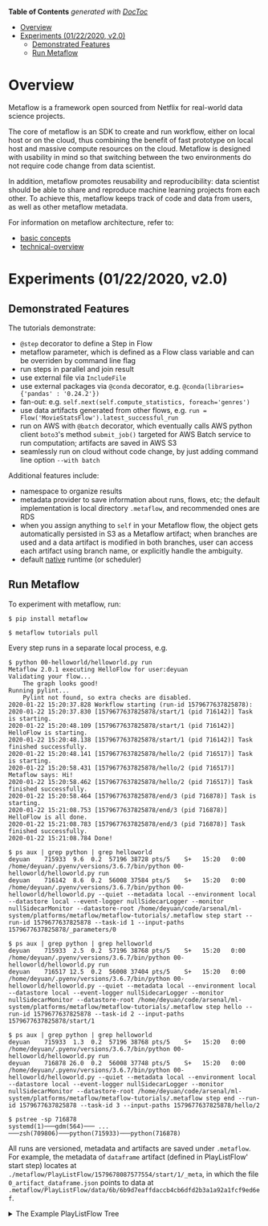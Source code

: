 <!-- START doctoc generated TOC please keep comment here to allow auto update -->
<!-- DON'T EDIT THIS SECTION, INSTEAD RE-RUN doctoc TO UPDATE -->
**Table of Contents**  *generated with [DocToc](https://github.com/thlorenz/doctoc)*

- [Overview](#overview)
- [Experiments (01/22/2020, v2.0)](#experiments-01222020-v20)
  - [Demonstrated Features](#demonstrated-features)
  - [Run Metaflow](#run-metaflow)

<!-- END doctoc generated TOC please keep comment here to allow auto update -->

# Overview

Metaflow is a framework open sourced from Netflix for real-world data science projects.

The core of metaflow is an SDK to create and run workflow, either on local host or on the cloud,
thus combining the benefit of fast prototype on local host and massive compute resources on the
cloud. Metaflow is designed with usability in mind so that switching between the two environments
do not require code change from data scientist.

In addition, metaflow promotes reusability and reproducibility: data scientist should be able to
share and reproduce machine learning projects from each other. To achieve this, metaflow keeps track
of code and data from users, as well as other metaflow metadata.

For information on metaflow architecture, refer to:
- [basic concepts](https://docs.metaflow.org/metaflow/basics)
- [technical-overview](https://docs.metaflow.org/internals-of-metaflow/technical-overview)

# Experiments (01/22/2020, v2.0)

## Demonstrated Features

The tutorials demonstrate:
- `@step` decorator to define a Step in Flow
- metaflow parameter, which is defined as a Flow class variable and can be overriden by command line flag
- run steps in parallel and join result
- use external file via `IncludeFile`
- use external packages via `@conda` decorator, e.g. `@conda(libraries={'pandas' : '0.24.2'})`
- fan-out: e.g. `self.next(self.compute_statistics, foreach='genres')`
- use data artifacts generated from other flows, e.g. `run = Flow('MovieStatsFlow').latest_successful_run`
- run on AWS with `@batch` decorator, which eventually calls AWS python client `boto3`'s method
  `submit_job()` targeted for AWS Batch service to run computation; artifacts are saved in AWS S3
- seamlessly run on cloud without code change, by just adding command line option `--with batch`

Additional features include:
- namespace to organize results
- metadata provider to save information about runs, flows, etc; the default implementation is local
  directory `.metaflow`, and recommended ones are RDS
- when you assign anything to `self` in your Metaflow flow, the object gets automatically persisted
  in S3 as a Metaflow artifact; when branches are used and a data artifact is modified in both
  branches, user can access each artifact using branch name, or explicitly handle the ambiguity.
- default [native](https://github.com/Netflix/metaflow/blob/2.0.1/metaflow/runtime.py#L794) runtime (or scheduler)

## Run Metaflow

To experiment with metaflow, run:

```
$ pip install metaflow

$ metaflow tutorials pull
```

Every step runs in a separate local process, e.g.

```
$ python 00-helloworld/helloworld.py run
Metaflow 2.0.1 executing HelloFlow for user:deyuan
Validating your flow...
    The graph looks good!
Running pylint...
    Pylint not found, so extra checks are disabled.
2020-01-22 15:20:37.828 Workflow starting (run-id 1579677637825878):
2020-01-22 15:20:37.830 [1579677637825878/start/1 (pid 716142)] Task is starting.
2020-01-22 15:20:48.109 [1579677637825878/start/1 (pid 716142)] HelloFlow is starting.
2020-01-22 15:20:48.138 [1579677637825878/start/1 (pid 716142)] Task finished successfully.
2020-01-22 15:20:48.141 [1579677637825878/hello/2 (pid 716517)] Task is starting.
2020-01-22 15:20:58.431 [1579677637825878/hello/2 (pid 716517)] Metaflow says: Hi!
2020-01-22 15:20:58.462 [1579677637825878/hello/2 (pid 716517)] Task finished successfully.
2020-01-22 15:20:58.464 [1579677637825878/end/3 (pid 716878)] Task is starting.
2020-01-22 15:21:08.753 [1579677637825878/end/3 (pid 716878)] HelloFlow is all done.
2020-01-22 15:21:08.783 [1579677637825878/end/3 (pid 716878)] Task finished successfully.
2020-01-22 15:21:08.784 Done!
```

```
$ ps aux | grep python | grep helloworld
deyuan    715933  9.6  0.2  57196 38728 pts/5    S+   15:20   0:00 /home/deyuan/.pyenv/versions/3.6.7/bin/python 00-helloworld/helloworld.py run
deyuan    716142  8.6  0.2  56008 37584 pts/5    S+   15:20   0:00 /home/deyuan/.pyenv/versions/3.6.7/bin/python 00-helloworld/helloworld.py --quiet --metadata local --environment local --datastore local --event-logger nullSidecarLogger --monitor nullSidecarMonitor --datastore-root /home/deyuan/code/arsenal/ml-system/platforms/metaflow/metaflow-tutorials/.metaflow step start --run-id 1579677637825878 --task-id 1 --input-paths 1579677637825878/_parameters/0

$ ps aux | grep python | grep helloworld
deyuan    715933  2.5  0.2  57196 38768 pts/5    S+   15:20   0:00 /home/deyuan/.pyenv/versions/3.6.7/bin/python 00-helloworld/helloworld.py run
deyuan    716517 12.5  0.2  56008 37404 pts/5    S+   15:20   0:00 /home/deyuan/.pyenv/versions/3.6.7/bin/python 00-helloworld/helloworld.py --quiet --metadata local --environment local --datastore local --event-logger nullSidecarLogger --monitor nullSidecarMonitor --datastore-root /home/deyuan/code/arsenal/ml-system/platforms/metaflow/metaflow-tutorials/.metaflow step hello --run-id 1579677637825878 --task-id 2 --input-paths 1579677637825878/start/1

$ ps aux | grep python | grep helloworld
deyuan    715933  1.3  0.2  57196 38768 pts/5    S+   15:20   0:00 /home/deyuan/.pyenv/versions/3.6.7/bin/python 00-helloworld/helloworld.py run
deyuan    716878 26.0  0.2  56008 37748 pts/5    S+   15:20   0:00 /home/deyuan/.pyenv/versions/3.6.7/bin/python 00-helloworld/helloworld.py --quiet --metadata local --environment local --datastore local --event-logger nullSidecarLogger --monitor nullSidecarMonitor --datastore-root /home/deyuan/code/arsenal/ml-system/platforms/metaflow/metaflow-tutorials/.metaflow step end --run-id 1579677637825878 --task-id 3 --input-paths 1579677637825878/hello/2

$ pstree -sp 716878
systemd(1)───gdm(564)─── ... ───zsh(709806)───python(715933)───python(716878)
```

All runs are versioned, metadata and artifacts are saved under `.metaflow`. For example, the metadata
of `dataframe` artifact (defined in PlayListFlow' start step) locates at `./metaflow/PlayListFlow/1579678087577554/start/1/_meta`,
in which the file `0_artifact_dataframe.json` points to data at `.metaflow/PlayListFlow/data/6b/6b9d7eaffdaccb4cb6dfd2b3a1a92a1fcf9ed6ef`.

<details><summary>The Example PlayListFlow Tree</summary><p>

```
$ tree .metaflow/PlayListFlow
.metaflow/PlayListFlow
├── 1579678087577554
│   ├── bonus_movie
│   │   ├── 2
│   │   │   ├── 0.attempt.json
│   │   │   ├── 0.data.json
│   │   │   ├── 0.DONE.lock
│   │   │   ├── 0.runtime.json
│   │   │   ├── 0.stderr.log
│   │   │   ├── 0.stdout.log
│   │   │   ├── 0.task_begin.json
│   │   │   ├── 0.task_end.json
│   │   │   └── _meta
│   │   │       ├── 0_artifact_bonus.json
│   │   │       ├── 0_artifact__current_step.json
│   │   │       ├── 0_artifact_dataframe.json
│   │   │       ├── 0_artifact__exception.json
│   │   │       ├── 0_artifact__foreach_num_splits.json
│   │   │       ├── 0_artifact__foreach_stack.json
│   │   │       ├── 0_artifact__foreach_var.json
│   │   │       ├── 0_artifact_genre.json
│   │   │       ├── 0_artifact_movie_data.json
│   │   │       ├── 0_artifact_name.json
│   │   │       ├── 0_artifact_recommendations.json
│   │   │       ├── 0_artifact__success.json
│   │   │       ├── 0_artifact__task_ok.json
│   │   │       ├── 0_artifact__transition.json
│   │   │       ├── _self.json
│   │   │       ├── sysmeta_attempt_1579678088204.json
│   │   │       ├── sysmeta_attempt-done_1579678088213.json
│   │   │       ├── sysmeta_log_location_stderr_1579678088250.json
│   │   │       ├── sysmeta_log_location_stdout_1579678088250.json
│   │   │       └── sysmeta_origin-run-id_1579678088204.json
│   │   └── _meta
│   │       └── _self.json
│   ├── end
│   │   ├── 5
│   │   │   ├── 0.attempt.json
│   │   │   ├── 0.data.json
│   │   │   ├── 0.DONE.lock
│   │   │   ├── 0.runtime.json
│   │   │   ├── 0.stderr.log
│   │   │   ├── 0.stdout.log
│   │   │   ├── 0.task_begin.json
│   │   │   ├── 0.task_end.json
│   │   │   └── _meta
│   │   │       ├── 0_artifact_bonus.json
│   │   │       ├── 0_artifact__current_step.json
│   │   │       ├── 0_artifact__exception.json
│   │   │       ├── 0_artifact__foreach_num_splits.json
│   │   │       ├── 0_artifact__foreach_stack.json
│   │   │       ├── 0_artifact__foreach_var.json
│   │   │       ├── 0_artifact_genre.json
│   │   │       ├── 0_artifact_movie_data.json
│   │   │       ├── 0_artifact_name.json
│   │   │       ├── 0_artifact_playlist.json
│   │   │       ├── 0_artifact_recommendations.json
│   │   │       ├── 0_artifact__success.json
│   │   │       ├── 0_artifact__task_ok.json
│   │   │       ├── 0_artifact__transition.json
│   │   │       ├── _self.json
│   │   │       ├── sysmeta_attempt_1579678088837.json
│   │   │       ├── sysmeta_attempt-done_1579678088842.json
│   │   │       ├── sysmeta_log_location_stderr_1579678088870.json
│   │   │       ├── sysmeta_log_location_stdout_1579678088870.json
│   │   │       └── sysmeta_origin-run-id_1579678088837.json
│   │   └── _meta
│   │       └── _self.json
│   ├── genre_movies
│   │   ├── 3
│   │   │   ├── 0.attempt.json
│   │   │   ├── 0.data.json
│   │   │   ├── 0.DONE.lock
│   │   │   ├── 0.runtime.json
│   │   │   ├── 0.stderr.log
│   │   │   ├── 0.stdout.log
│   │   │   ├── 0.task_begin.json
│   │   │   ├── 0.task_end.json
│   │   │   └── _meta
│   │   │       ├── 0_artifact__current_step.json
│   │   │       ├── 0_artifact_dataframe.json
│   │   │       ├── 0_artifact__exception.json
│   │   │       ├── 0_artifact__foreach_num_splits.json
│   │   │       ├── 0_artifact__foreach_stack.json
│   │   │       ├── 0_artifact__foreach_var.json
│   │   │       ├── 0_artifact_genre.json
│   │   │       ├── 0_artifact_movie_data.json
│   │   │       ├── 0_artifact_movies.json
│   │   │       ├── 0_artifact_name.json
│   │   │       ├── 0_artifact_recommendations.json
│   │   │       ├── 0_artifact__success.json
│   │   │       ├── 0_artifact__task_ok.json
│   │   │       ├── 0_artifact__transition.json
│   │   │       ├── _self.json
│   │   │       ├── sysmeta_attempt_1579678088206.json
│   │   │       ├── sysmeta_attempt-done_1579678088216.json
│   │   │       ├── sysmeta_log_location_stderr_1579678088253.json
│   │   │       ├── sysmeta_log_location_stdout_1579678088252.json
│   │   │       └── sysmeta_origin-run-id_1579678088206.json
│   │   └── _meta
│   │       └── _self.json
│   ├── join
│   │   ├── 4
│   │   │   ├── 0.attempt.json
│   │   │   ├── 0.data.json
│   │   │   ├── 0.DONE.lock
│   │   │   ├── 0.runtime.json
│   │   │   ├── 0.stderr.log
│   │   │   ├── 0.stdout.log
│   │   │   ├── 0.task_begin.json
│   │   │   ├── 0.task_end.json
│   │   │   └── _meta
│   │   │       ├── 0_artifact_bonus.json
│   │   │       ├── 0_artifact__current_step.json
│   │   │       ├── 0_artifact__exception.json
│   │   │       ├── 0_artifact__foreach_num_splits.json
│   │   │       ├── 0_artifact__foreach_stack.json
│   │   │       ├── 0_artifact__foreach_var.json
│   │   │       ├── 0_artifact_genre.json
│   │   │       ├── 0_artifact_movie_data.json
│   │   │       ├── 0_artifact_name.json
│   │   │       ├── 0_artifact_playlist.json
│   │   │       ├── 0_artifact_recommendations.json
│   │   │       ├── 0_artifact__success.json
│   │   │       ├── 0_artifact__task_ok.json
│   │   │       ├── 0_artifact__transition.json
│   │   │       ├── _self.json
│   │   │       ├── sysmeta_attempt_1579678088529.json
│   │   │       ├── sysmeta_attempt-done_1579678088535.json
│   │   │       ├── sysmeta_log_location_stderr_1579678088563.json
│   │   │       ├── sysmeta_log_location_stdout_1579678088563.json
│   │   │       └── sysmeta_origin-run-id_1579678088529.json
│   │   └── _meta
│   │       └── _self.json
│   ├── _meta
│   │   └── _self.json
│   ├── _parameters
│   │   ├── 0
│   │   │   ├── 0.attempt.json
│   │   │   ├── 0.data.json
│   │   │   ├── 0.DONE.lock
│   │   │   └── _meta
│   │   │       ├── 0_artifact__foreach_stack.json
│   │   │       ├── 0_artifact_genre.json
│   │   │       ├── 0_artifact_movie_data.json
│   │   │       ├── 0_artifact_name.json
│   │   │       ├── 0_artifact_recommendations.json
│   │   │       ├── 0_artifact__success.json
│   │   │       ├── 0_artifact__task_ok.json
│   │   │       ├── 0_artifact__transition.json
│   │   │       ├── _self.json
│   │   │       └── sysmeta_attempt-done_1579678087586.json
│   │   └── _meta
│   │       └── _self.json
│   └── start
│       ├── 1
│       │   ├── 0.attempt.json
│       │   ├── 0.data.json
│       │   ├── 0.DONE.lock
│       │   ├── 0.runtime.json
│       │   ├── 0.stderr.log
│       │   ├── 0.stdout.log
│       │   ├── 0.task_begin.json
│       │   ├── 0.task_end.json
│       │   └── _meta
│       │       ├── 0_artifact__current_step.json
│       │       ├── 0_artifact_dataframe.json
│       │       ├── 0_artifact__exception.json
│       │       ├── 0_artifact__foreach_num_splits.json
│       │       ├── 0_artifact__foreach_stack.json
│       │       ├── 0_artifact__foreach_var.json
│       │       ├── 0_artifact_genre.json
│       │       ├── 0_artifact_movie_data.json
│       │       ├── 0_artifact_name.json
│       │       ├── 0_artifact_recommendations.json
│       │       ├── 0_artifact__success.json
│       │       ├── 0_artifact__task_ok.json
│       │       ├── 0_artifact__transition.json
│       │       ├── _self.json
│       │       ├── sysmeta_attempt_1579678087868.json
│       │       ├── sysmeta_attempt-done_1579678087882.json
│       │       ├── sysmeta_log_location_stderr_1579678087911.json
│       │       ├── sysmeta_log_location_stdout_1579678087911.json
│       │       └── sysmeta_origin-run-id_1579678087868.json
│       └── _meta
│           └── _self.json
├── 1579678271463665
│   ├── bonus_movie
│   │   ├── 2
│   │   │   ├── 0.attempt.json
│   │   │   ├── 0.data.json
│   │   │   ├── 0.DONE.lock
│   │   │   ├── 0.runtime.json
│   │   │   ├── 0.stderr.log
│   │   │   ├── 0.stdout.log
│   │   │   ├── 0.task_begin.json
│   │   │   ├── 0.task_end.json
│   │   │   └── _meta
│   │   │       ├── 0_artifact_bonus.json
│   │   │       ├── 0_artifact__current_step.json
│   │   │       ├── 0_artifact_dataframe.json
│   │   │       ├── 0_artifact__exception.json
│   │   │       ├── 0_artifact__foreach_num_splits.json
│   │   │       ├── 0_artifact__foreach_stack.json
│   │   │       ├── 0_artifact__foreach_var.json
│   │   │       ├── 0_artifact_genre.json
│   │   │       ├── 0_artifact_movie_data.json
│   │   │       ├── 0_artifact_name.json
│   │   │       ├── 0_artifact_recommendations.json
│   │   │       ├── 0_artifact__success.json
│   │   │       ├── 0_artifact__task_ok.json
│   │   │       ├── 0_artifact__transition.json
│   │   │       ├── _self.json
│   │   │       ├── sysmeta_attempt_1579678272054.json
│   │   │       ├── sysmeta_attempt-done_1579678272063.json
│   │   │       ├── sysmeta_log_location_stderr_1579678272100.json
│   │   │       ├── sysmeta_log_location_stdout_1579678272100.json
│   │   │       └── sysmeta_origin-run-id_1579678272054.json
│   │   └── _meta
│   │       └── _self.json
│   ├── genre_movies
│   │   ├── 3
│   │   │   ├── 0.attempt.json
│   │   │   ├── 0.data.json
│   │   │   ├── 0.DONE.lock
│   │   │   ├── 0.runtime.json
│   │   │   ├── 0.stderr.log
│   │   │   ├── 0.stdout.log
│   │   │   ├── 0.task_begin.json
│   │   │   ├── 0.task_end.json
│   │   │   └── _meta
│   │   │       ├── 0_artifact__current_step.json
│   │   │       ├── 0_artifact_dataframe.json
│   │   │       ├── 0_artifact__exception.json
│   │   │       ├── 0_artifact__foreach_num_splits.json
│   │   │       ├── 0_artifact__foreach_stack.json
│   │   │       ├── 0_artifact__foreach_var.json
│   │   │       ├── 0_artifact_genre.json
│   │   │       ├── 0_artifact_movie_data.json
│   │   │       ├── 0_artifact_name.json
│   │   │       ├── 0_artifact_recommendations.json
│   │   │       ├── 0_artifact__success.json
│   │   │       ├── 0_artifact__task_ok.json
│   │   │       ├── 0_artifact__transition.json
│   │   │       ├── _self.json
│   │   │       ├── sysmeta_attempt_1579678272063.json
│   │   │       ├── sysmeta_attempt-done_1579678272072.json
│   │   │       ├── sysmeta_log_location_stderr_1579678272101.json
│   │   │       ├── sysmeta_log_location_stdout_1579678272101.json
│   │   │       └── sysmeta_origin-run-id_1579678272063.json
│   │   └── _meta
│   │       └── _self.json
│   ├── _meta
│   │   └── _self.json
│   ├── _parameters
│   │   ├── 0
│   │   │   ├── 0.attempt.json
│   │   │   ├── 0.data.json
│   │   │   ├── 0.DONE.lock
│   │   │   └── _meta
│   │   │       ├── 0_artifact__foreach_stack.json
│   │   │       ├── 0_artifact_genre.json
│   │   │       ├── 0_artifact_movie_data.json
│   │   │       ├── 0_artifact_name.json
│   │   │       ├── 0_artifact_recommendations.json
│   │   │       ├── 0_artifact__success.json
│   │   │       ├── 0_artifact__task_ok.json
│   │   │       ├── 0_artifact__transition.json
│   │   │       ├── _self.json
│   │   │       └── sysmeta_attempt-done_1579678271467.json
│   │   └── _meta
│   │       └── _self.json
│   └── start
│       ├── 1
│       │   ├── 0.attempt.json
│       │   ├── 0.data.json
│       │   ├── 0.DONE.lock
│       │   ├── 0.runtime.json
│       │   ├── 0.stderr.log
│       │   ├── 0.stdout.log
│       │   ├── 0.task_begin.json
│       │   ├── 0.task_end.json
│       │   └── _meta
│       │       ├── 0_artifact__current_step.json
│       │       ├── 0_artifact_dataframe.json
│       │       ├── 0_artifact__exception.json
│       │       ├── 0_artifact__foreach_num_splits.json
│       │       ├── 0_artifact__foreach_stack.json
│       │       ├── 0_artifact__foreach_var.json
│       │       ├── 0_artifact_genre.json
│       │       ├── 0_artifact_movie_data.json
│       │       ├── 0_artifact_name.json
│       │       ├── 0_artifact_recommendations.json
│       │       ├── 0_artifact__success.json
│       │       ├── 0_artifact__task_ok.json
│       │       ├── 0_artifact__transition.json
│       │       ├── _self.json
│       │       ├── sysmeta_attempt_1579678271738.json
│       │       ├── sysmeta_attempt-done_1579678271747.json
│       │       ├── sysmeta_log_location_stderr_1579678271776.json
│       │       ├── sysmeta_log_location_stdout_1579678271775.json
│       │       └── sysmeta_origin-run-id_1579678271738.json
│       └── _meta
│           └── _self.json
├── data
│   ├── 01
│   │   └── 01b168d0b2c70f906b295772af9efb98b0797cae
│   ├── 1d
│   │   └── 1deee24776cb748ed5121c932b8d39f5eb3e20f6
│   ├── 21
│   │   └── 21b5fa4b5e2ac1aac9efafe85a61b7428ac128af
│   ├── 35
│   │   └── 35e72e41a10e8e553395dab5c23e5a11352b782c
│   ├── 40
│   │   └── 407cf9400665f35591e64a9fd3650b46184c5be7
│   ├── 4c
│   │   └── 4ca058df2ea422cca260c585409d6ac9face7ebe
│   ├── 4f
│   │   └── 4f6a7da1fb3657a056a703cc1b464ee23bc72a55
│   ├── 61
│   │   └── 61361d0014813835165fe9cfd0f582885109a5a5
│   ├── 69
│   │   └── 69e77141c3eb7a8c9ce864251d70c02723f29332
│   ├── 6b
│   │   ├── 6b750ab4ebaf839efb28a4c1aa38ea2d4baccc3e
│   │   └── 6b9d7eaffdaccb4cb6dfd2b3a1a92a1fcf9ed6ef
│   ├── 81
│   │   └── 81c437e75596b0212ffa5bf4d5ca6f63abd05083
│   ├── 85
│   │   └── 8595ace28ecae5dce8427b7594f7a2fd70f1b009
│   ├── 95
│   │   └── 95a4ffc305971261da24197e27933ebcee5b661b
│   ├── 9d
│   │   └── 9d95ea4992c88b64bc214706f1e70cded6c37874
│   ├── aa
│   │   └── aaa80d531429fdb95fac39e03b4989e4564e3e48
│   ├── ab
│   │   └── abffd6d0d822486e7bb43971dff7b656c0c76a4a
│   ├── ca
│   │   └── caa40ab420354941d2127f64360105b8548b8802
│   ├── f3
│   │   └── f3627f46179fdd95bf0e83101840fd1d71b60e40
│   └── f4
│       └── f469d550cc329adf51321a82544ff9841cef7ef7
├── latest_run
└── _meta
    └── _self.json

65 directories, 281 files
```

</p></details></br>
